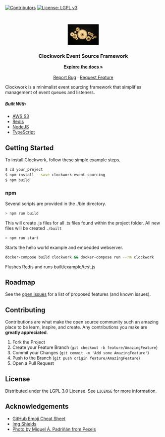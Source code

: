 <!-- PROJECT SHIELDS -->

<!--
*** Markdown "reference style" links used for readability.
*** Reference links are enclosed in brackets [ ] instead of parentheses ( ).
*** See the bottom of this document for the declaration of the reference variables
*** for contributors-url, forks-url, etc. This is an optional, concise syntax you may use.
*** https://www.markdownguide.org/basic-syntax/#reference-style-links
-->

[![Contributors][contributors-shield]][contributors-url]
[![License: LGPL v3][license-shield]][license-url]

<!-- PROJECT LOGO -->

<br />
<p align="center">
  <a href="/">
    <img src="./docs/images/logo.jpg" alt="Logo" width="100" height="66">
  </a>

  <h3 align="center">Clockwork Event Source Framework</h3>

  <p align="center">
    <a href="docs/index.md"><strong>Explore the docs »</strong></a>
    <br />
    <br />
    <a href="https://github.com/canadiannomad/clockwork-event-sourcing/issues">Report Bug</a>
    ·
    <a href="https://github.com/canadiannomad/clockwork-event-sourcing/issues">Request Feature</a>
  </p>
</p>

Clockwork is a minimalist event sourcing framework that simplifies management of event queues and listeners.

##### Built With

-   [AWS S3](https://aws.amazon.com)
-   [Redis](https://redis.io)
-   [NodeJS](https://nodejs.org)
-   [TypeScript](https://typescriptlang.org)

<!-- GETTING STARTED -->

## Getting Started

To install Clockwork, follow these simple example steps.

```sh
$ cd your_project
$ npm install --save clockwork-event-sourcing
$ npm build
```

### npm

Several scripts are provided in the ./bin directory.

```sh
> npm run build
```
This will create .js files for all .ts files found within the project folder. All new files will be created ```./built```

```sh
> npm run start
```
Starts the hello world example and embedded webserver.

```sh
docker-compose build clockwork && docker-compose run --rm clockwork
```
Flushes Redis and runs built/example/test.js

<!-- ROADMAP -->

## Roadmap

See the [open issues](https://github.com/canadiannomad/clockwork-event-sourcing/issues) for a list of proposed features (and known issues).

<!-- CONTRIBUTING -->

## Contributing

Contributions are what make the open source community such an amazing place to be learn, inspire, and create. Any contributions you make are **greatly appreciated**.

1.  Fork the Project
2.  Create your Feature Branch (`git checkout -b feature/AmazingFeature`)
3.  Commit your Changes (`git commit -m 'Add some AmazingFeature'`)
4.  Push to the Branch (`git push origin feature/AmazingFeature`)
5.  Open a Pull Request

<!-- LICENSE -->

## License

Distributed under the LGPL 3.0 License. See `LICENSE` for more information.

<!-- ACKNOWLEDGEMENTS -->

## Acknowledgements

-   [GitHub Emoji Cheat Sheet](https://www.webpagefx.com/tools/emoji-cheat-sheet)
-   [Img Shields](https://shields.io)
-   [Photo by Miguel Á. Padriñán from Pexels](https://www.pexels.com/photo/photo-of-golden-cogwheel-on-black-background-3785935/)

<!-- MARKDOWN LINKS & IMAGES -->

<!-- https://www.markdownguide.org/basic-syntax/#reference-style-links -->

[contributors-shield]: https://img.shields.io/badge/CONTRIBUTORS-3-blueviolet?style=for-the-badge

[contributors-url]: https://github.com/canadiannomad/clockwork-event-sourcing/blob/master/AUTHORS.md

[license-shield]: https://img.shields.io/badge/LICENSE-LGPL--3.0-blue?style=for-the-badge

[license-url]: https://github.com/canadiannomad/clockwork-event-sourcing/blob/master/LICENSE

